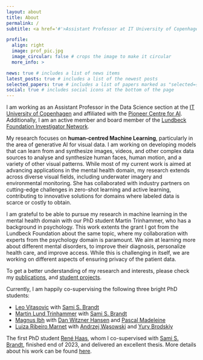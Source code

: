```yaml
---
layout: about
title: About
permalink: /
subtitle: <a href='#'>Assistant Professor at IT University of Copenhagen</a>

profile:
  align: right
  image: prof_pic.jpg
  image_circular: false # crops the image to make it circular
  more_info: >

news: true # includes a list of news items
latest_posts: true # includes a list of the newest posts
selected_papers: true # includes a list of papers marked as "selected={true}"
social: true # includes social icons at the bottom of the page
---
```


I am working as an Assistant Professor in the Data Science section at the [IT University of Copenhagen](https://en.itu.dk/) and affiliated with the [Pioneer Centre for AI](https://www.aicentre.dk/). Additionally, I am an active member and board member of the [Lundbeck Foundation Investigator Network](https://lundbeckfonden.com/lfin). 

My research focuses on  **human-centred Machine Learning**, particularly in the area of generative AI for visual data. I am working on developing models that can learn from and synthesize images, videos, and other complex data sources to analyse and synthesize human faces, human motion, and a variety of other visual patterns. While most of my current work is aimed at advancing applications in the mental health domain, my research extends across diverse visual fields, including underwater imagery and environmental monitoring. She has collaborated with industry partners on cutting-edge challenges in zero-shot learning and active learning, contributing to innovative solutions for domains where labeled data is scarce or costly to obtain.

I am grateful to be able to pursue my research in machine learning in the mental health domain with our PhD student Martin Trinhammer, who has a background in psychology. This work extents the grant I got from the Lundbeck Foundation about the same topic, where my collaboration with experts from the psychology domain is paramount. 
We aim at learning more about different mental disorders, to improve their diagnosis, personalize health care, and improve access. While this is challenging in itself, we are working on different aspects of ensuring privacy of the patient data. 

To get a better understanding of my research and interests, please check my [publications](http://stellagrasshof.com/publications/), and [student projects](http://stellagrasshof.com/studentprojects/). 


Currently, I am happily co-supervising the following three bright PhD students:
- [Leo Vitasovic](https://pure.itu.dk/da/persons/leo-vitasovic) with [Sami S. Brandt](https://pure.itu.dk/da/persons/sami-brandt)
- [Martin Lund Trinhammer](https://pure.itu.dk/da/persons/martin-lund-trinhammer) with [Sami S. Brandt](https://pure.itu.dk/da/persons/sami-brandt)
- [Magnus Ibh](https://pure.itu.dk/en/persons/magnus-ibh) with [Dan Witzner Hansen](https://pure.itu.dk/en/persons/dan-witzner-hansen) and [Pascal Madeleine](https://vbn.aau.dk/da/persons/102245)
- [Luiza Ribeiro Marnet](https://www.linkedin.com/in/luiza-ribeiro-marnet-378259116) with [Andrzej Wąsowski](http://www.itu.dk/people/wasowski/) and [Yury Brodskiy](https://www.linkedin.com/in/yurybrodskiy/)

The first PhD student [René Haas](https://www.linkedin.com/in/haasrene/?originalSubdomain=dk), whom I co-supervised with [Sami S. Brandt](https://pure.itu.dk/da/persons/sami-brandt), finished end of 2023, and delivered an excellent thesis. More details about his work can be found [here](http://stellagrasshof.com/projects/3_project/). 

